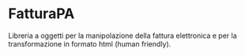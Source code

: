 # FatturaPA
Libreria a oggetti per la manipolazione della fattura elettronica e per la transformazione in formato html (human friendly).

